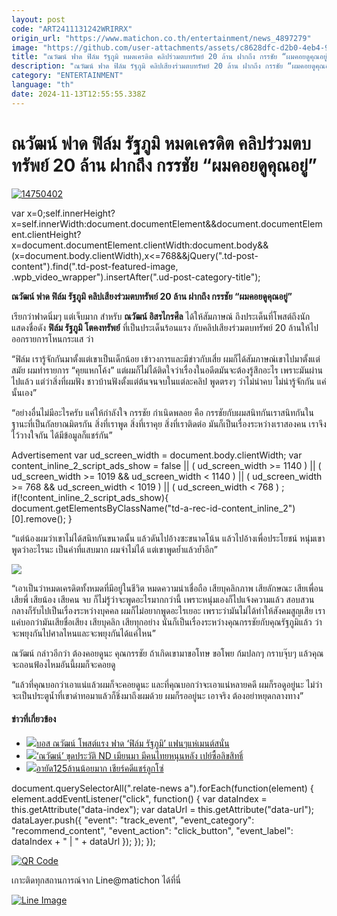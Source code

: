 ```yaml
---
layout: post
code: "ART2411131242WRIRRX"
origin_url: "https://www.matichon.co.th/entertainment/news_4897279"
image: "https://github.com/user-attachments/assets/c8628dfc-d2b0-4eb4-9c43-4641668e3611"
title: "ณวัฒน์ ฟาด ฟิล์ม รัฐภูมิ หมดเครดิต คลิปร่วมตบทรัพย์ 20 ล้าน ฝากถึง กรรชัย “ผมคอยดูคุณอยู่”"
description: "ณวัฒน์ ฟาด ฟิล์ม รัฐภูมิ คลิปเสียงร่วมตบทรัพย์ 20 ล้าน ฝากถึง กรรชัย “ผมคอยดูคุณอยู่”"
category: "ENTERTAINMENT"
language: "th"
date: 2024-11-13T12:55:55.338Z
---
```


# ณวัฒน์ ฟาด ฟิล์ม รัฐภูมิ หมดเครดิต คลิปร่วมตบทรัพย์ 20 ล้าน ฝากถึง กรรชัย “ผมคอยดูคุณอยู่”

[![](https://www.matichon.co.th/wp-content/uploads/2024/11/14750402.jpg "14750402")](https://www.matichon.co.th/wp-content/uploads/2024/11/14750402.jpg)

var x=0;self.innerHeight?x=self.innerWidth:document.documentElement&&document.documentElement.clientHeight?x=document.documentElement.clientWidth:document.body&&(x=document.body.clientWidth),x<=768&&jQuery(".td-post-content").find(".td-post-featured-image, .wpb\_video\_wrapper").insertAfter(".ud-post-category-title");

**ณวัฒน์ ฟาด ฟิล์ม รัฐภูมิ คลิปเสียงร่วมตบทรัพย์ 20 ล้าน ฝากถึง กรรชัย “ผมคอยดูคุณอยู่”**

เรียกว่าฟาดนิ่มๆ แต่เจ็บมาก สำหรับ **ณวัฒน์ อิสรไกรศีล** ได้ให้สัมภาษณ์ ถึงประเด็นที่โพสต์ถึงนักแสดงชื่อดัง **ฟิล์ม รัฐภูมิ โตคงทรัพย์** ที่เป็นประเด็นร้อนแรง กับคลิปเสียงร่วมตบทรัพย์ 20 ล้านให้ไปออกรายการโหนกระแส ว่า

“ฟิล์ม เรารู้จักกันมาตั้งแต่เขาเป็นเด็กน้อย เข้าวงการและมีข่าวกับเสี่ย ผมก็ได้สัมภาษณ์เขาไปมาตั้งแต่สมัย ผมทำรายการ “คุยแหกโค้ง” แต่ผมก็ไม่ได้ติดใจว่าเรื่องในอดีตมันจะต้องรู้สึกอะไร เพราะมันผ่านไปแล้ว แต่ว่าสิ่งที่ผมฟัง ชาวบ้านฟังตั้งแต่ต้นจนจบในแต่ละคลิป พูดตรงๆ ว่าไม่น่าคบ ไม่น่ารู้จักกัน แค่นั้นเอง”

“อย่างอื่นไม่มีอะไรครับ แค่ให้กำลังใจ กรรชัย กำเนิดพลอย คือ กรรชัยกับผมสนิทกันเราสนิทกันในฐานะที่เป็นกัลยาณมิตรกัน สิ่งที่เราพูด สิ่งที่เราคุย สิ่งที่เราติดต่อ มันก็เป็นเรื่องระหว่างเราสองคน เราจึงไว้วางใจกัน ได้มีข้อมูลก็แชร์กัน”

Advertisement var ud\_screen\_width = document.body.clientWidth; var content\_inline\_2\_script\_ads\_show = false || ( ud\_screen\_width >= 1140 ) || ( ud\_screen\_width >= 1019 && ud\_screen\_width < 1140 ) || ( ud\_screen\_width >= 768 && ud\_screen\_width < 1019 ) || ( ud\_screen\_width < 768 ) ; if(!content\_inline\_2\_script\_ads\_show){ document.getElementsByClassName("td-a-rec-id-content\_inline\_2")\[0\].remove(); }

“แต่น้องผมว่าเขาไม่ได้สนิทกันขนาดนั้น แล้วดันไปอ้างซะขนาดโน้น แล้วไปอ้างเพื่อประโยชน์ หนุ่มเขาพูดว่าอะไรนะ เป็นคำที่แสบมาก ผมจำไม่ได้ แต่เขาพูดย้ำแล้วย้ำอีก”

![](https://www.matichon.co.th/wp-content/uploads/2024/11/DSC_4616_0-scaled-e1731500580919.jpg)

“เอาเป็นว่าหมดเครดิตทั้งหมดที่มีอยู่ในชีวิต หมดความน่าเชื่อถือ เสียบุคลิกภาพ เสียลักษณะ เสียเพื่อน เสียพี่ เสียน้อง เสียคน จบ ก็ไม่รู้ว่าจะพูดอะไรมากกว่านี้ เพราะหนุ่มเองก็ไปแจ้งความแล้ว สอบสวนกลางก็รับไปเป็นเรื่องระหว่างบุคคล ผมก็ไม่อยากพูดอะไรเยอะ เพราะว่ามันไม่ได้ทำให้สังคมสูญเสีย เราแค่บอกว่ามันเสียชื่อเสียง เสียบุคลิก เสียทุกอย่าง นั่นก็เป็นเรื่องระหว่างคุณกรรชัยกับคุณรัฐภูมิแล้ว ว่าจะพยุงกันไปศาลไหนและจะพยุงกันได้แค่ไหน”

ณวัฒน์ กล่าวอีกว่า ต้องคอยดูนะ คุณกรรชัย ถ้าเกิดเขามาขอโทษ ขอโพย ก้มปลกๆ กราบจุ๊บๆ แล้วคุณจะถอนฟ้องไหมอันนี้ผมก็จะคอยดู

“แล้วที่คุณบอกว่าเอาแน่แล้วผมก็จะคอยดูนะ และที่คุณบอกว่าจะเอาแน่หลายคดี ผมก็รอดูอยู่นะ ไม่ว่าจะเป็นประตูน้ำที่เขาด่าทอมาแล้วก็ชิ่งมาถึงผมด้วย ผมก็รออยู่นะ เอาจริง ต้องอย่าหยุดกลางทาง”

#### ข่าวที่เกี่ยวข้อง

*   [![](https://www.matichon.co.th/wp-content/uploads/2024/11/donejai1-1.jpg)บอส ณวัฒน์ โพสต์แรง ฟาด ‘ฟิล์ม รัฐภูมิ’ แฟนๆแห่เมนต์สนั่น](https://www.matichon.co.th/entertainment/thai-entertainment/news_4896747)
*   [![](https://www.matichon.co.th/wp-content/uploads/2024/10/728-344.jpg)‘ณวัฒน์’ ขุดประวัติ ND เมียนมา มีคนไทยหนุนหลัง เปย์ซื้อลิขสิทธิ์](https://www.matichon.co.th/lifestyle/social-women/news_4875241) 
*   [![](https://www.matichon.co.th/wp-content/uploads/2024/10/maxresdefault-83.jpg)อายัด125ล้านน้อยมาก เชียร์คดีแชร์ลูกโซ่](https://www.matichon.co.th/clips/news_4854521)

document.querySelectorAll(".relate-news a").forEach(function(element) { element.addEventListener("click", function() { var dataIndex = this.getAttribute("data-index"); var dataUrl = this.getAttribute("data-url"); dataLayer.push({ "event": "track\_event", "event\_category": "recommend\_content", "event\_action": "click\_button", "event\_label": dataIndex + " | " + dataUrl }); }); });

[![QR Code](https://www.matichon.co.th/wp-content/uploads/2023/07/wob1371z.jpg)](https://lin.ee/ht0nDxX)

เกาะติดทุกสถานการณ์จาก Line@matichon ได้ที่นี่

[![Line Image](https://www.matichon.co.th/wp-content/uploads/2023/07/th.png)](https://lin.ee/ht0nDxX)